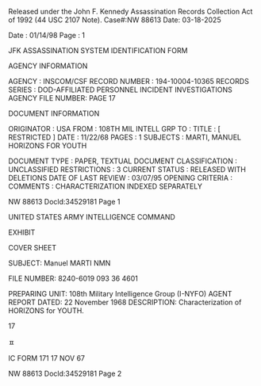 Released under the John F. Kennedy
Assassination Records Collection Act of
1992 (44 USC 2107 Note). Case#:NW
88613 Date: 03-18-2025

Date : 01/14/98
Page : 1

JFK ASSASSINATION SYSTEM
IDENTIFICATION FORM

AGENCY INFORMATION

AGENCY : INSCOM/CSF
RECORD NUMBER : 194-10004-10365
RECORDS SERIES : DOD-AFFILIATED PERSONNEL INCIDENT INVESTIGATIONS
AGENCY FILE NUMBER: PAGE 17

DOCUMENT INFORMATION

ORIGINATOR : USA
FROM : 108TH MIL INTELL GRP
TO :
TITLE : [ RESTRICTED ]
DATE : 11/22/68
PAGES : 1
SUBJECTS : MARTI, MANUEL
HORIZONS FOR YOUTH

DOCUMENT TYPE : PAPER, TEXTUAL DOCUMENT
CLASSIFICATION : UNCLASSIFIED
RESTRICTIONS : 3
CURRENT STATUS : RELEASED WITH DELETIONS
DATE OF LAST REVIEW : 03/07/95
OPENING CRITERIA :
COMMENTS : CHARACTERIZATION INDEXED SEPARATELY

NW 88613 Docld:34529181 Page 1

UNITED STATES ARMY INTELLIGENCE COMMAND

EXHIBIT

COVER SHEET

SUBJECT: Manuel MARTI NMN

FILE NUMBER: 8240-6019
093 36 4601

PREPARING UNIT: 108th Military Intelligence Group (I-NYFO)
AGENT REPORT DATED: 22 November 1968
DESCRIPTION: Characterization of HORIZONS for YOUTH.

17

ㅍ

IC FORM 171
17 NOV 67

NW 88613 Docld:34529181 Page 2
